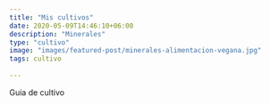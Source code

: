 ```yaml
---
title: "Mis cultivos"
date: 2020-05-09T14:46:10+06:00
description: "Minerales"
type: "cultivo"
image: "images/featured-post/minerales-alimentacion-vegana.jpg"
tags: cultivo
  
---
```

Guia de cultivo
